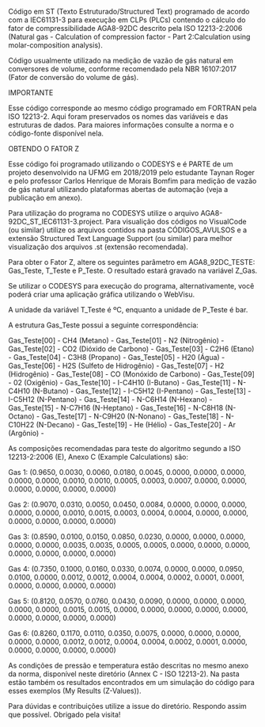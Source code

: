 Código em ST (Texto Estruturado/Structured Text) programado de acordo com a IEC61131-3 para execução em CLPs (PLCs) contendo o cálculo do fator de compressibilidade AGA8-92DC descrito pela ISO 12213-2:2006 (Natural gas - Calculation of compression factor - Part 2:Calculation using molar-composition analysis).

Código usualmente utilizado na medição de vazão de gás natural em conversores de volume, conforme recomendado pela NBR 16107:2017 (Fator de conversão do volume de gás).

IMPORTANTE

Esse código corresponde ao mesmo código programado em FORTRAN pela ISO 12213-2.
Aqui foram preservados os nomes das variáveis e das estruturas de dados.
Para maiores informações consulte a norma e o código-fonte disponível nela.

OBTENDO O FATOR Z

Esse código foi programado utilizando o CODESYS e é PARTE de um projeto desenvolvido na UFMG em 2018/2019 pelo estudante Taynan Roger e pelo professor Carlos Henrique de Morais Bomfim para medição de vazão de gás natural utilizando plataformas abertas de automação (veja a publicação em anexo).

Para utilização do programa no CODESYS utilize o arquivo AGA8-92DC_ST_IEC61131-3.project.
Para visualição dos códigos no VisualCode (ou similar) utilize os arquivos contidos na pasta CÓDIGOS_AVULSOS e a extensão Structured Text Language Support (ou similar) para melhor visualização dos arquivos .st (extensão recomendada).

Para obter o Fator Z, altere os seguintes parâmetro em AGA8_92DC_TESTE:
Gas_Teste, T_Teste e P_Teste.
O resultado estará gravado na variável Z_Gas.

Se utilizar o CODESYS para execução do programa, alternativamente, você poderá criar uma aplicação gráfica utilizando o WebVisu.

A unidade da variável T_Teste é ºC, enquanto a unidade de P_Teste é bar.

A estrutura Gas_Teste possui a seguinte correspondência:

Gas_Teste[00]  - CH4 (Metano)  - 
Gas_Teste[01]  - N2 (Nitrogênio)  - 
Gas_Teste[02]  - CO2 (Dióxido de Carbono)  - 
Gas_Teste[03]  - C2H6 (Etano)  - 
Gas_Teste[04]  - C3H8 (Propano)  - 
Gas_Teste[05]  - H20 (Água)  - 
Gas_Teste[06]  - H2S (Sulfeto de Hidrogênio)  - 
Gas_Teste[07]  - H2 (Hidrogênio)  - 
Gas_Teste[08]  - CO (Monóxido de Carbono)  - 
Gas_Teste[09]  - 02 (Oxigênio)  - 
Gas_Teste[10]  - I-C4H10 (I-Butano)  - 
Gas_Teste[11]  - N-C4H10 (N-Butano)  - 
Gas_Teste[12]  - I-C5H12 (I-Pentano)  - 
Gas_Teste[13]  - I-C5H12 (N-Pentano)  - 
Gas_Teste[14]  - N-C6H14 (N-Hexano)  - 
Gas_Teste[15]  - N-C7H16 (N-Heptano)  - 
Gas_Teste[16]  - N-C8H18 (N-Octano)  - 
Gas_Teste[17]  - N-C9H20 (N-Nonano)  - 
Gas_Teste[18]  - N-C10H22 (N-Decano)  - 
Gas_Teste[19]  - He (Hélio)  - 
Gas_Teste[20]  - Ar (Argônio)  - 

As composições recomendadas para teste do algoritmo segundo a ISO 12213-2:2006 (E), Anexo C (Example Calculations) são:

Gas 1:
(0.9650, 0.0030, 0.0060, 0.0180, 0.0045, 0.0000, 0.0000, 0.0000, 0.0000, 0.0000, 0.0010, 0.0010, 0.0005, 0.0003, 0.0007, 0.0000, 0.0000, 0.0000, 0.0000, 0.0000, 0.0000)

Gas 2:
(0.9070, 0.0310, 0.0050, 0.0450, 0.0084, 0.0000, 0.0000, 0.0000, 0.0000, 0.0000, 0.0010, 0.0015, 0.0003, 0.0004, 0.0004, 0.0000, 0.0000, 0.0000, 0.0000, 0.0000, 0.0000)

Gas 3:
(0.8590, 0.0100, 0.0150, 0.0850, 0.0230, 0.0000, 0.0000, 0.0000, 0.0000, 0.0000, 0.0035, 0.0035, 0.0005, 0.0005, 0.0000, 0.0000, 0.0000, 0.0000, 0.0000, 0.0000, 0.0000)

Gas 4:
(0.7350, 0.1000, 0.0160, 0.0330, 0.0074, 0.0000, 0.0000, 0.0950, 0.0100, 0.0000, 0.0012, 0.0012, 0.0004, 0.0004, 0.0002, 0.0001, 0.0001, 0.0000, 0.0000, 0.0000, 0.0000)

Gas 5:
(0.8120, 0.0570, 0.0760, 0.0430, 0.0090, 0.0000, 0.0000, 0.0000, 0.0000, 0.0000, 0.0015, 0.0015, 0.0000, 0.0000, 0.0000, 0.0000, 0.0000, 0.0000, 0.0000, 0.0000, 0.0000)

Gas 6:
(0.8260, 0.1170, 0.0110, 0.0350, 0.0075, 0.0000, 0.0000, 0.0000, 0.0000, 0.0000, 0.0012, 0.0012, 0.0004, 0.0004, 0.0002, 0.0001, 0.0000, 0.0000, 0.0000, 0.0000, 0.0000)

As condições de pressão e temperatura estão descritas no mesmo anexo da norma, disponível neste diretório (Annex C - ISO 12213-2).
Na pasta estão também os resultados encontrados em um simulação do código para esses exemplos (My Results (Z-Values)).

Para dúvidas e contribuições utilize a issue do diretório.
Respondo assim que possível. Obrigado pela visita!